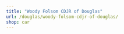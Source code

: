```yaml
---
title: "Woody Folsom CDJR of Douglas"
url: /douglas/woody-folsom-cdjr-of-douglas/
shop: car
---
```


